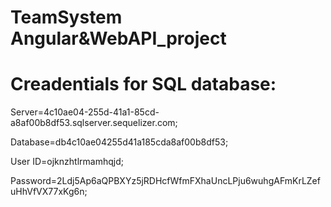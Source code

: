 # TeamSystem Angular&WebAPI_project

# Creadentials for SQL database:

Server=4c10ae04-255d-41a1-85cd-a8af00b8df53.sqlserver.sequelizer.com;

Database=db4c10ae04255d41a185cda8af00b8df53;

User ID=ojknzhtlrmamhqjd;

Password=2Ldj5Ap6aQPBXYz5jRDHcfWfmFXhaUncLPju6wuhgAFmKrLZefuHhVfVX77xKg6n;

